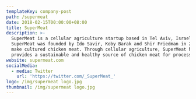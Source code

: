 ```yaml
---
templateKey: company-post
path: /supermeat
date: 2018-02-15T00:00:00+08:00
title: SuperMeat
description: >-
  SuperMeat is a cellular agriculture startup based in Tel Aviv, Israel.
  SuperMeat was founded by Ido Savir, Koby Barak and Shir Friedman in 2015 to
  make cultured chicken meat. Through cellular agriculture, SuperMeat hopes to
  provides a sustainable and healthy source of chicken meat for processed foods.
website: supermeat.com
socialMedia:
  - media: Twitter
    url: 'https://twitter.com/_SuperMeat_'
logo: /img/supermeat logo.jpg
thumbnail: /img/supermeat logo.jpg
---
```



